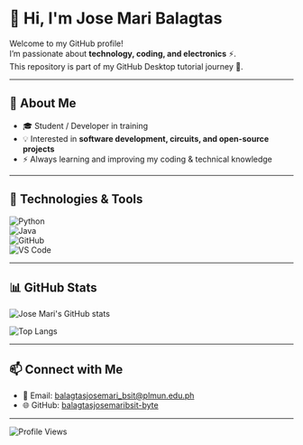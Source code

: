# 👋 Hi, I'm Jose Mari Balagtas  

Welcome to my GitHub profile!  
I’m passionate about **technology, coding, and electronics** ⚡.  
This repository is part of my GitHub Desktop tutorial journey 🚀.  

---

## 🌱 About Me  
- 🎓 Student / Developer in training  
- 💡 Interested in **software development, circuits, and open-source projects**  
- ⚡ Always learning and improving my coding & technical knowledge  

---

## 🔧 Technologies & Tools  
![Python](https://img.shields.io/badge/-Python-3776AB?style=flat&logo=python&logoColor=white)  
![Java](https://img.shields.io/badge/-Java-007396?style=flat&logo=java&logoColor=white)  
![GitHub](https://img.shields.io/badge/-GitHub-181717?style=flat&logo=github&logoColor=white)  
![VS Code](https://img.shields.io/badge/-VSCode-007ACC?style=flat&logo=visual-studio-code&logoColor=white)  

---

## 📊 GitHub Stats  
![Jose Mari's GitHub stats](https://github-readme-stats.vercel.app/api?username=balagtasjosemaribsit-byte&show_icons=true&theme=radical)  

![Top Langs](https://github-readme-stats.vercel.app/api/top-langs/?username=balagtasjosemaribsit-byte&layout=compact&theme=radical)  

---

## 📫 Connect with Me  
- 📧 Email: balagtasjosemari_bsit@plmun.edu.ph  
- 🌐 GitHub: [balagtasjosemaribsit-byte](https://github.com/balagtasjosemaribsit-byte)  

---

![Profile Views](https://komarev.com/ghpvc/?username=balagtasjosemaribsit-byte&color=blue)
